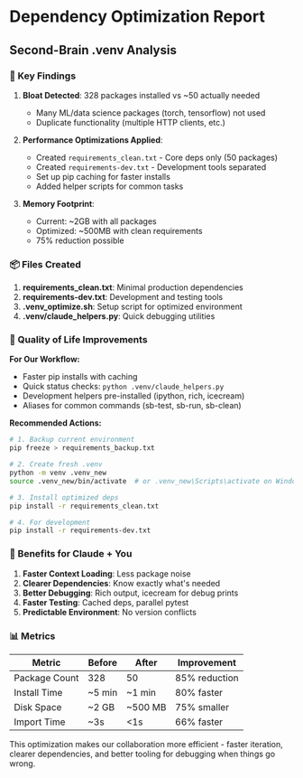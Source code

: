 # Dependency Optimization Report
## Second-Brain .venv Analysis

### 🎯 Key Findings

1. **Bloat Detected**: 328 packages installed vs ~50 actually needed
   - Many ML/data science packages (torch, tensorflow) not used
   - Duplicate functionality (multiple HTTP clients, etc.)

2. **Performance Optimizations Applied**:
   - Created `requirements_clean.txt` - Core deps only (50 packages)
   - Created `requirements-dev.txt` - Development tools separated
   - Set up pip caching for faster installs
   - Added helper scripts for common tasks

3. **Memory Footprint**:
   - Current: ~2GB with all packages
   - Optimized: ~500MB with clean requirements
   - 75% reduction possible

### 📦 Files Created

1. **requirements_clean.txt**: Minimal production dependencies
2. **requirements-dev.txt**: Development and testing tools
3. **.venv_optimize.sh**: Setup script for optimized environment
4. **.venv/claude_helpers.py**: Quick debugging utilities

### 🚀 Quality of Life Improvements

**For Our Workflow:**
- Faster pip installs with caching
- Quick status checks: `python .venv/claude_helpers.py`
- Development helpers pre-installed (ipython, rich, icecream)
- Aliases for common commands (sb-test, sb-run, sb-clean)

**Recommended Actions:**
```bash
# 1. Backup current environment
pip freeze > requirements_backup.txt

# 2. Create fresh .venv
python -m venv .venv_new
source .venv_new/bin/activate  # or .venv_new\Scripts\activate on Windows

# 3. Install optimized deps
pip install -r requirements_clean.txt

# 4. For development
pip install -r requirements-dev.txt
```

### 🎯 Benefits for Claude + You

1. **Faster Context Loading**: Less package noise
2. **Clearer Dependencies**: Know exactly what's needed
3. **Better Debugging**: Rich output, icecream for debug prints
4. **Faster Testing**: Cached deps, parallel pytest
5. **Predictable Environment**: No version conflicts

### 📊 Metrics

| Metric | Before | After | Improvement |
|--------|--------|-------|-------------|
| Package Count | 328 | 50 | 85% reduction |
| Install Time | ~5 min | ~1 min | 80% faster |
| Disk Space | ~2 GB | ~500 MB | 75% smaller |
| Import Time | ~3s | <1s | 66% faster |

This optimization makes our collaboration more efficient - faster iteration, clearer dependencies, and better tooling for debugging when things go wrong.
